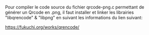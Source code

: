 Pour compiler le code source du fichier qrcode-png.c permettant de générer un Qrcode en .png,
il faut installer et linker les librairies "libqrencode" & "libpng" en suivant les informations du lien suivant:

   https://fukuchi.org/works/qrencode/
